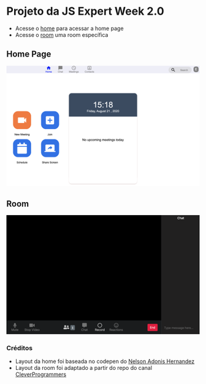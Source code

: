# Projeto da JS Expert Week 2.0

- Acesse o [home](./public/pages/home/index.html) para acessar a home page
- Acesse o [room](./public/page/room/index.html) uma room específica

## Home Page

![home page](./public/prints/home.png)

## Room

![room](./public/prints/room.png)

### Créditos

- Layout da home foi baseada no codepen do [Nelson Adonis Hernandez](https://codepen.io/nelsonher019/pen/eYZBqOm)
- Layout da room foi adaptado a partir do repo do canal [CleverProgrammers](https://github.com/CleverProgrammers/nodejs-zoom-clone/blob/master/views/room.ejs)
